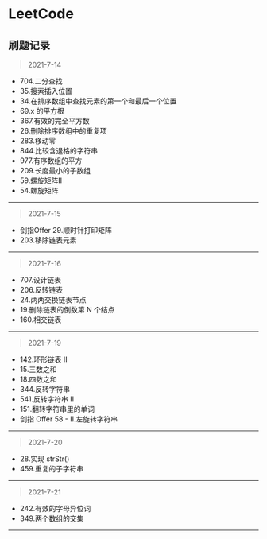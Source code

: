 # LeetCode

## 刷题记录
> 2021-7-14
* 704.二分查找
* 35.搜索插入位置
* 34.在排序数组中查找元素的第一个和最后一个位置
* 69.x 的平方根
* 367.有效的完全平方数
* 26.删除排序数组中的重复项
* 283.移动零
* 844.比较含退格的字符串
* 977.有序数组的平方
* 209.长度最小的子数组
* 59.螺旋矩阵II
* 54.螺旋矩阵
---
> 2021-7-15
* 剑指Offer 29.顺时针打印矩阵
* 203.移除链表元素
---
> 2021-7-16
* 707.设计链表
* 206.反转链表
* 24.两两交换链表节点
* 19.删除链表的倒数第 N 个结点
* 160.相交链表
---
> 2021-7-19
* 142.环形链表 II
* 15.三数之和
* 18.四数之和
* 344.反转字符串
* 541.反转字符串 II
* 151.翻转字符串里的单词
* 剑指 Offer 58 - II.左旋转字符串
---
> 2021-7-20
* 28.实现 strStr()
* 459.重复的子字符串
---
> 2021-7-21
* 242.有效的字母异位词
* 349.两个数组的交集
---

